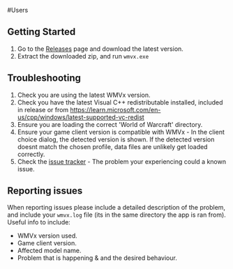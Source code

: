 #Users

## Getting Started

1. Go to the [Releases](https://github.com/Frostshake/WMVx/releases) page and download the latest version.
2. Extract the downloaded zip, and run `wmvx.exe`

## Troubleshooting

1. Check you are using the latest WMVx version.
2. Check you have the latest Visual C++ redistributable installed, included in release or from https://learn.microsoft.com/en-us/cpp/windows/latest-supported-vc-redist
3. Ensure you are loading the correct 'World of Warcraft' directory.
4. Ensure your game client version is compatible with WMVx - In the client choice dialog, the detected version is shown. If the detected version doesnt match the chosen profile, data files are unlikely get loaded correctly.
5. Check the [issue tracker](https://github.com/Frostshake/WMVx/issues) - The problem your experiencing could a known issue.


## Reporting issues
When reporting issues please include a detailed description of the problem, and include your `wmvx.log` file (its in the same directory the app is ran from). 
Useful info to include:
- WMVx version used.
- Game client version.
- Affected model name.
- Problem that is happening & and the desired behaviour.
